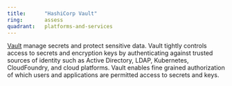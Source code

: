 ```yaml
---
title:      "HashiCorp Vault"
ring:       assess
quadrant:   platforms-and-services
---
```


[Vault](https://www.hashicorp.com/products/vault) manage secrets and protect sensitive data.
Vault tightly controls access to secrets and encryption keys by authenticating against trusted sources of identity such as Active Directory, LDAP, Kubernetes, CloudFoundry, and cloud platforms. Vault enables fine grained authorization of which users and applications are permitted access to secrets and keys.